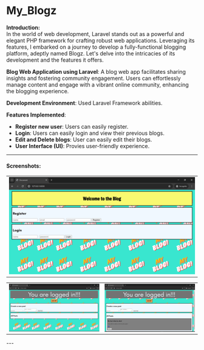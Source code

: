 # My_Blogz

**Introduction:**<br>
In the world of web development, Laravel stands out as a powerful and elegant PHP framework for crafting robust web applications. Leveraging its features, I embarked on a journey to develop a fully-functional blogging platform, adeptly named Blogz. Let's delve into the intricacies of its development and the features it offers.

**Blog Web Application using Laravel**: A blog web app facilitates sharing insights and fostering community engagement. Users can effortlessly manage content and engage with a vibrant online community, enhancing the blogging experience.

**Development Environment**: Used Laravel Framework abilities.

**Features Implemented**:
- **Register new user**: Users can easily register.
- **Login**: Users can easily login and view their previous blogs.
- **Edit and Delete blogs**: User can easily edit their blogs.
- **User Interface (UI)**: Provies user-friendly experience.

---

#### Screenshots:

<table>
   <tr>
      <td align="center"><img src="home.png" alt="HomePage"></td>
   </tr> 
</table> 
<table>
  <tr>
    <td align="center"><img src="page1.png" alt="page1"></td>
    <td align="center"><img src="page2.png" alt="page2"></td>
</table>
---



